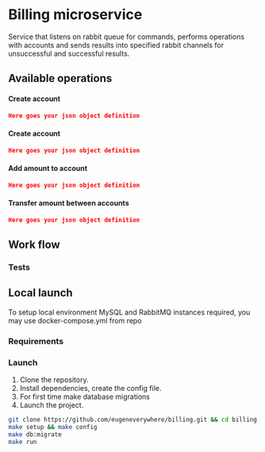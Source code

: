# Billing microservice

Service that listens on rabbit queue for commands, performs operations with accounts and sends results 
into specified rabbit channels for unsuccessful and successful results.

## Available operations
#### Create account

```json
Here goes your json object definition
```

#### Create account

```json
Here goes your json object definition
```

#### Add amount to account

```json
Here goes your json object definition
```

#### Transfer amount between accounts

```json
Here goes your json object definition
```


## Work flow

### Tests

## Local launch

To setup local environment MySQL and RabbitMQ instances required, you may use docker-compose.yml from repo


### Requirements
    
### Launch 

1. Clone the repository.
2. Install dependencies, create the config file.
3. For first time make database migrations
4. Launch the project.

```bash
git clone https://github.com/eugeneverywhere/billing.git && cd billing
make setup && make config
make db:migrate
make run
```